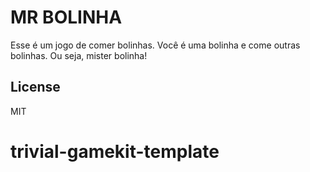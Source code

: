 # MR BOLINHA

Esse é um jogo de comer bolinhas. Você é uma bolinha e come outras
bolinhas. Ou seja, mister bolinha!

## License

MIT

# trivial-gamekit-template
